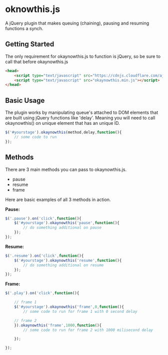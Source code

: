 # oknowthis.js
A jQuery plugin that makes queuing (chaining), pausing and resuming functions a synch.

## Getting Started
The only requirement for okaynowthis.js to function is jQuery, so be sure to call that before okaynowthis.js

```html
<head>
	<script type="text/javascript" src="https://cdnjs.cloudflare.com/ajax/libs/jquery/3.1.0/jquery.min.js"></script>
	<script type="text/javascript" src="okaynowthis.min.js"></script>
</head>
```

## Basic Usage
The plugin works by manipulating queue's attached to DOM elements that are built using jQuery functions like 'delay'. Meaning you will need to call okaynowthis() on unique element that has an unique ID.

```javascript
$('#yourstage').okaynowthis(method,delay,function(){
	// some code to run
});
```

## Methods
There are 3 main methods you can pass to okaynowthis.js.
* pause
* resume
* frame

Here are basic examples of all 3 methods in action.

**Pause:**
```javascript
$('.pause').on('click',function(){
	$('#yourstage').okaynowthis('pause',function(){
		// do something additional on pause
	});
});
```
**Resume:**
```javascript
$('.resume').on('click',function(){
	$('#yourstage').okaynowthis('resume',function(){
		// do something additional on resume
	});
});
```

**Frame:**
```javascript
$('.play').on('click',function(){

	// frame 1
	$('#yourstage').okaynowthis('frame',0,function(){
		// some code to run for frame 1 with 0 second delay

	// frame 2
	}).okaynowthis('frame',1000,function(){
		// some code to run for frame 2 with 1000 milisecond delay

	});

});
```
